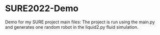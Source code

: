 # SURE2022-Demo
Demo for my SURE project main files: The project is run using the main.py and generates one random robot in the liquid2.py fluid simulation. 
